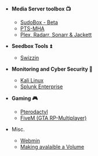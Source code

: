 - <b>Media Server toolbox :tv: </b>
  - [SudoBox - Beta](sudobox.md)
  - [PTS-MHA](pts-mha.md)
  - [Plex, Radarr, Sonarr & Jackett](pts-mha_intermitent-install.md)

- <b>Seedbox Tools :arrow_double_up: </b>
  - [Swizzin](swizzin.md)

- <b>Monitoring and Cyber Security :closed_lock_with_key:</b>

  - [Kali Linux](kali_linux.md)
  - [Splunk Enterprise](splunk_enterprise.md)

- <b>Gaming :video_game:</b>

  - [Pterodactyl](pterodactyl.md)
  - [FiveM (GTA RP-Multiplayer)](fiveM.md)
  
- Misc.
  
  - [Webmin](webmin.md)
  - [Making avalaible a Volume](volumes.md)